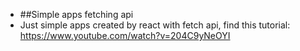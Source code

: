 - ##Simple apps fetching api
- Just simple apps created by react with fetch api, find this tutorial: https://www.youtube.com/watch?v=204C9yNeOYI